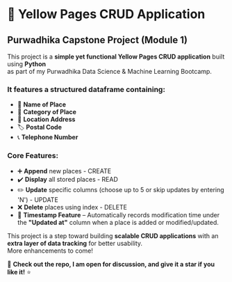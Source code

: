 # 🚀 Yellow Pages CRUD Application 
## Purwadhika Capstone Project (Module 1)
This project is a **simple yet functional Yellow Pages CRUD application** built using **Python**  
as part of my Purwadhika Data Science & Machine Learning Bootcamp. 

### It features a structured dataframe containing:
- 📌 **Name of Place**
- 🏢 **Category of Place**
- 📍 **Location Address**
- 🏷️ **Postal Code**
- 📞 **Telephone Number**

### Core Features:
- ➕ **Append** new places - CREATE
- ✔️ **Display** all stored places - READ
- ✏️ **Update** specific columns (choose up to 5 or skip updates by entering 'N') - UPDATE
- ❌ **Delete** places using index - DELETE
- 📅 **Timestamp Feature** – Automatically records modification time under the **"Updated at"** column when a place is added or modified/updated.

This project is a step toward building **scalable CRUD applications** with an **extra layer of data tracking** for better usability.  
More enhancements to come!

🔗 **Check out the repo, I am open for discussion, and give it a star if you like it!** ⭐

